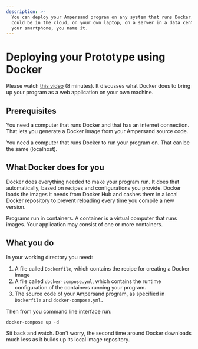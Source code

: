 ```yaml
---
description: >-
  You can deploy your Ampersand program on any system that runs Docker. That
  could be in the cloud, on your own laptop, on a server in a data center, on
  your smartphone, you name it.
---
```


# Deploying your Prototype using Docker

Please watch [this video](https://youtu.be/XqHTJfTVnoQ) \(8 minutes\). It discusses what Docker does to bring up your program as a web application on your own machine.

## Prerequisites

You need a computer that runs Docker and that has an internet connection. That lets you generate a Docker image from your Ampersand source code.

You need a computer that runs Docker to run your program on. That can be the same \(localhost\).

## What Docker does for you

Docker does everything needed to make your program run. It does that automatically, based on recipes and configurations you provide. Docker loads the images it needs from Docker Hub and cashes them in a local Docker repository to prevent reloading every time you compile a new version.

Programs run in containers. A container is a virtual computer that runs images. Your application may consist of one or more containers.

## What you do

In your working directory you need:

1. A file called `Dockerfile`, which contains the recipe for creating a Docker image
2. A file called `docker-compose.yml`, which contains the runtime configuration of the containers running your program.
3. The source code of your Ampersand program, as specified in `Dockerfile` and `docker-compose.yml.`

Then from you command line interface run:

`docker-compose up -d`

Sit back and watch. Don't worry, the second time around Docker downloads much less as it builds up its local image repository.

